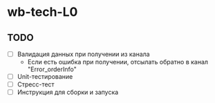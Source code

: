 # wb-tech-L0

## TODO

- [ ] Валидация данных при получении из канала
    - Если есть ошибка при получении, отсылать обратно в канал "Error_orderInfo"
- [ ] Unit-тестирование
- [ ] Стресс-тест
- [ ] Инструкция для сборки и запуска
